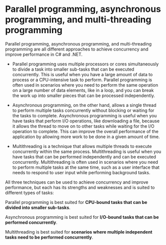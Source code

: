 # Parallel programming, asynchronous programming, and multi-threading programming

Parallel programming, asynchronous programming, and multi-threading programming are all different approaches to achieve concurrency and improve performance in C# and .NET.

- Parallel programming uses multiple processors or cores simultaneously to divide a task into smaller sub-tasks that can be executed concurrently. This is useful when you have a large amount of data to process or a CPU-intensive task to perform. Parallel programming is often used in scenarios where you need to perform the same operation on a large number of data elements, like in a loop, and you can break the work up into smaller pieces that can be processed independently.

- Asynchronous programming, on the other hand, allows a single thread to perform multiple tasks concurrently without blocking or waiting for the tasks to complete. Asynchronous programming is useful when you have tasks that perform I/O operations, like downloading a file, because it allows the thread to move on to other tasks while waiting for the I/O operation to complete. This can improve the overall performance of the application by allowing more work to be done in a given amount of time.

- Multithreading is a technique that allows multiple threads to execute concurrently within the same process. Multithreading is useful when you have tasks that can be performed independently and can be executed concurrently. Multithreading is often used in scenarios where you need to perform multiple tasks at the same time, such as a user interface that needs to respond to user input while performing background tasks.

All three techniques can be used to achieve concurrency and improve performance, but each has its strengths and weaknesses and is suited to different types of tasks:

Parallel programming is best suited for **CPU-bound tasks that can be divided into smaller sub-tasks**.

Asynchronous programming is best suited for **I/O-bound tasks that can be performed concurrently**.

Multithreading is best suited for **scenarios where multiple independent tasks need to be performed concurrently**.